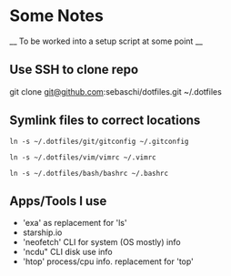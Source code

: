 # Some Notes
__  To be worked into a setup script at some point __
## Use SSH to clone repo
git clone git@github.com:sebaschi/dotfiles.git ~/.dotfiles

## Symlink files to correct locations
```
ln -s ~/.dotfiles/git/gitconfig ~/.gitconfig
```
```
ln -s ~/.dotfiles/vim/vimrc ~/.vimrc
```
```
ln -s ~/.dotfiles/bash/bashrc ~/.bashrc
```
## Apps/Tools I use
* 'exa' as replacement for 'ls'
* starship.io
* 'neofetch' CLI for system (OS mostly) info
* 'ncdu" CLI disk use info
* 'htop' process/cpu info. replacement for 'top'

